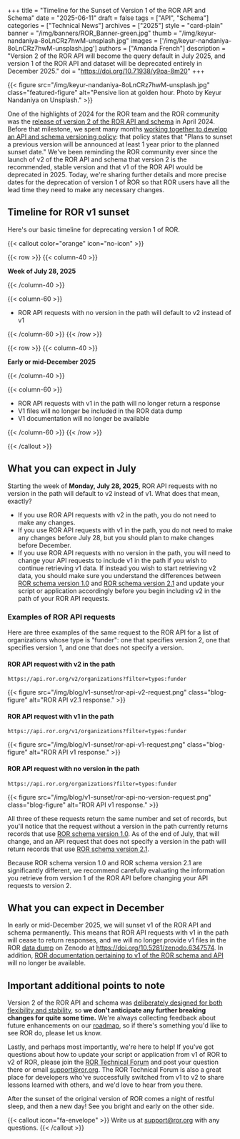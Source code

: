+++
title = "Timeline for the Sunset of Version 1 of the ROR API and Schema"
date = "2025-06-11"
draft = false
tags = ["API", "Schema"]
categories = ["Technical News"]
archives = ["2025"]
style = "card-plain"
banner = "/img/banners/ROR_Banner-green.jpg"
thumb = "/img/keyur-nandaniya-8oLnCRz7hwM-unsplash.jpg"
images = ['/img/keyur-nandaniya-8oLnCRz7hwM-unsplash.jpg']
authors = ["Amanda French"]
description = "Version 2 of the ROR API will become the query default in July 2025, and version 1 of the ROR API and dataset will be deprecated entirely in December 2025."
doi = "https://doi.org/10.71938/y9pa-8m20"
+++

{{< figure src="/img/keyur-nandaniya-8oLnCRz7hwM-unsplash.jpg" class="featured-figure" alt="Pensive lion at golden hour. Photo by Keyur Nandaniya on Unsplash." >}}

One of the highlights of 2024 for the ROR team and the ROR community was the [release of version 2 of the ROR API and schema](/blog/2024-04-15-announcing-ror-v2/) in April 2024. Before that milestone, we spent many months [working together to develop an API and schema versioning policy](https://ror.readme.io/docs/feedback-docs#handling-schema-and-api-versioning-in-ror): that policy states that "Plans to sunset a previous version will be announced at least 1 year prior to the planned sunset date." We've been reminding the ROR community ever since the launch of v2 of the ROR API and schema that version 2 is the recommended, stable version and that v1 of the ROR API would be deprecated in 2025. Today, we're sharing further details and more precise dates for the deprecation of version 1 of ROR so that ROR users have all the lead time they need to make any necessary changes. 

## Timeline for ROR v1 sunset

Here's our basic timeline for deprecating version 1 of ROR. 

{{< callout color="orange" icon="no-icon" >}}

{{< row >}}
{{< column-40 >}}

**Week of July 28, 2025**

{{< /column-40 >}}

{{< column-60 >}}

* ROR API requests with no version in the path will default to v2 instead of v1

{{< /column-60 >}}
{{< /row >}}

{{< row >}}
{{< column-40 >}}

**Early or mid-December 2025**

{{< /column-40 >}}

{{< column-60 >}}

* ROR API requests with v1 in the path will no longer return a response
* V1 files will no longer be included in the ROR data dump
* V1 documentation will no longer be available

{{< /column-60 >}}
{{< /row >}}

{{< /callout >}}

## What you can expect in July

Starting the week of **Monday, July 28, 2025**, ROR API requests with no version in the path will default to v2 instead of v1. What does that mean, exactly? 

* If you use ROR API requests with v2 in the path, you do not need to make any changes. 
* If you use ROR API requests with v1 in the path, you do not need to make any changes before July 28, but you should plan to make changes before December.
* If you use ROR API requests with no version in the path, you will need to change your API requests to include v1 in the path if you wish to continue retrieving v1 data. If instead you wish to start retrieving v2 data, you should make sure you understand the differences between [ROR schema version 1.0](https://ror.readme.io/v1/docs/ror-data-structure) and [ROR schema version 2.1](https://ror.readme.io/v2/docs/ror-data-structure) and update your script or application accordingly before you begin including v2 in the path of your ROR API requests. 

### Examples of ROR API requests

Here are three examples of the same request to the ROR API for a list of organizations whose type is "funder": one that specifies version 2, one that specifies version 1, and one that does not specify a version.

#### ROR API request with v2 in the path

`https://api.ror.org/v2/organizations?filter=types:funder`

{{< figure src="/img/blog/v1-sunset/ror-api-v2-request.png" class="blog-figure" alt="ROR API v2.1 response." >}}

#### ROR API request with v1 in the path

`https://api.ror.org/v1/organizations?filter=types:funder`

{{< figure src="/img/blog/v1-sunset/ror-api-v1-request.png" class="blog-figure" alt="ROR API v1 response." >}}

#### ROR API request with no version in the path 

`https://api.ror.org/organizations?filter=types:funder`

{{< figure src="/img/blog/v1-sunset/ror-api-no-version-request.png" class="blog-figure" alt="ROR API v1 response." >}}

All three of these requests return the same number and set of records, but you'll notice that the request without a version in the path currently returns records that use [ROR schema version 1.0](https://ror.readme.io/v1/docs/ror-data-structure). As of the end of July, that will change, and an API request that does not specify a version in the path will return records that use [ROR schema version 2.1](https://ror.readme.io/v2/docs/ror-data-structure).

Because ROR schema version 1.0 and ROR schema version 2.1 are significantly different, we recommend carefully evaluating the information you retrieve from version 1 of the ROR API before changing your API requests to version 2. 

## What you can expect in December

In early or mid-December 2025, we will sunset v1 of the ROR API and schema permanently. This means that ROR API requests with v1 in the path will cease to return responses, and we will no longer provide v1 files in the ROR [data dump](https://ror.readme.io/docs/data-dump) on Zenodo at https://doi.org/10.5281/zenodo.6347574. In addition, [ROR documentation pertaining to v1 of the ROR schema and API](https://ror.readme.io/v1/) will no longer be available. 

## Important additional points to note

Version 2 of the ROR API and schema was [deliberately designed for both flexibility and stability](https://ror.readme.io/docs/feedback-docs#ror-schema-v20), so **we don't anticipate any further breaking changes for quite some time.** We're always collecting feedback about future enhancements on our [roadmap](https://github.com/ror-community/ror-roadmap/), so if there's something you'd like to see ROR do, please let us know.

Lastly, and perhaps most importantly, we're here to help! If you've got questions about how to update your script or application from v1 of ROR to v2 of ROR, please join the [ROR Technical Forum](https://groups.google.com/a/ror.org/g/ror-tech) and post your question there or email support@ror.org. The ROR Technical Forum is also a great place for developers who've successfully switched from v1 to v2 to share lessons learned with others, and we'd love to hear from you there. 

After the sunset of the original version of ROR comes a night of restful sleep, and then a new day! See you bright and early on the other side. 

{{< callout icon="fa-envelope" >}}
Write us at support@ror.org with any questions.
{{< /callout >}}
